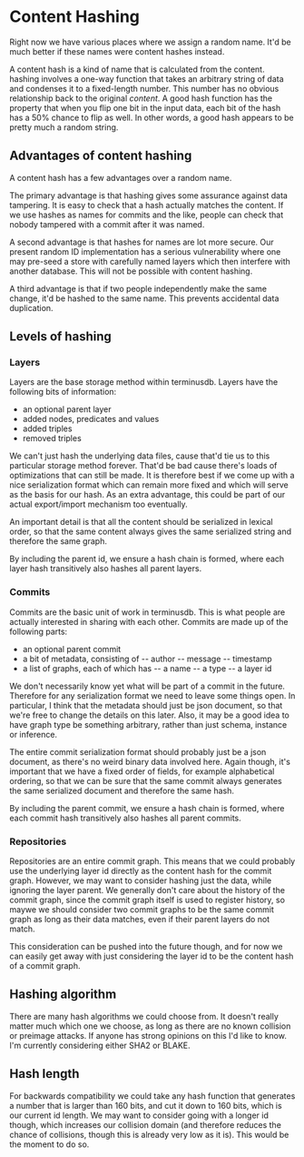 # Content Hashing

Right now we have various places where we assign a random name. It'd be much better if these names were content hashes instead.

A content hash is a kind of name that is calculated from the content. hashing involves a one-way function that takes an arbitrary string of data and condenses it to a fixed-length number. This number has no obvious relationship back to the original *content*. A good hash function has the property that when you flip one bit in the input data, each bit of the hash has a 50% chance to flip as well. In other words, a good hash appears to be pretty much a random string.

## Advantages of content hashing

A content hash has a few advantages over a random name.

The primary advantage is that hashing gives some assurance against data tampering. It is easy to check that a hash actually matches the content. If we use hashes as names for commits and the like, people can check that nobody tampered with a commit after it was named.

A second advantage is that hashes for names are lot more secure. Our present random ID implementation has a serious vulnerability where one may pre-seed a store with carefully named layers which then interfere with another database. This will not be possible with content hashing.

A third advantage is that if two people independently make the same change, it'd be hashed to the same name. This prevents accidental data duplication.

## Levels of hashing

### Layers

Layers are the base storage method within terminusdb. Layers have the following bits of information:

- an optional parent layer
- added nodes, predicates and values
- added triples
- removed triples

We can't just hash the underlying data files, cause that'd tie us to this particular storage method forever. That'd be bad cause there's loads of optimizations that can still be made. It is therefore best if we come up with a nice serialization format which can remain more fixed and which will serve as the basis for our hash. As an extra advantage, this could be part of our actual export/import mechanism too eventually.

An important detail is that all the content should be serialized in lexical order, so that the same content always gives the same serialized string and therefore the same graph.

By including the parent id, we ensure a hash chain is formed, where each layer hash transitively also hashes all parent layers.

### Commits

Commits are the basic unit of work in terminusdb. This is what people are actually interested in sharing with each other. Commits are made up of the following parts:

- an optional parent commit
- a bit of metadata, consisting of
-- author
-- message
-- timestamp
- a list of graphs, each of which has
-- a name
-- a type
-- a layer id

We don't necessarily know yet what will be part of a commit in the future. Therefore for any serialization format we need to leave some things open. In particular, I think that the metadata should just be json document, so that we're free to change the details on this later. Also, it may be a good idea to have graph type be something arbitrary, rather than just schema, instance or inference.

The entire commit serialization format should probably just be a json document, as there's no weird binary data involved here. Again though, it's important that we have a fixed order of fields, for example alphabetical ordering, so that we can be sure that the same commit always generates the same serialized document and therefore the same hash.

By including the parent commit, we ensure a hash chain is formed, where each commit hash transitively also hashes all parent commits.

### Repositories

Repositories are an entire commit graph. This means that we could probably use the underlying layer id directly as the content hash for the commit graph. However, we may want to consider hashing just the data, while ignoring the layer parent. We generally don't care about the history of the commit graph, since the commit graph itself is used to register history, so maywe we should consider two commit graphs to be the same commit graph as long as their data matches, even if their parent layers do not match.

This consideration can be pushed into the future though, and for now we can easily get away with just considering the layer id to be the content hash of a commit graph.

## Hashing algorithm

There are many hash algorithms we could choose from. It doesn't really matter much which one we choose, as long as there are no known collision or preimage attacks. If anyone has strong opinions on this I'd like to know. I'm currently considering either SHA2 or BLAKE.

## Hash length

For backwards compatibility we could take any hash function that generates a number that is larger than 160 bits, and cut it down to 160 bits, which is our current id length. We may want to consider going with a longer id though, which increases our collision domain (and therefore reduces the chance of collisions, though this is already very low as it is). This would be the moment to do so.
